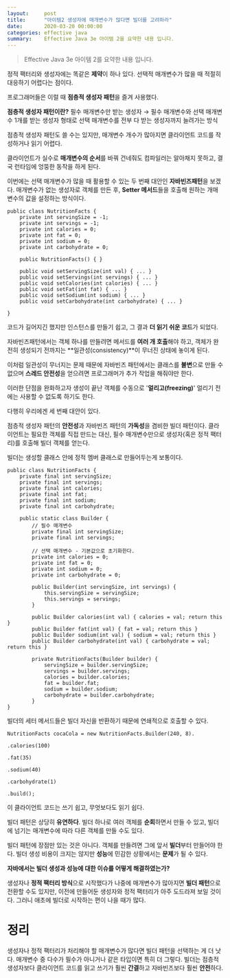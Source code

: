 ```yaml
---
layout:     post
title:      "아이템2 생성자에 매개변수가 많다면 빌더를 고려하라"
date:       2020-03-20 00:00:00
categories: effective java
summary:    Effective Java 3e 아이템 2을 요약한 내용 입니다.
---
```


> Effective Java 3e 아이템 2를 요약한 내용 입니다.

정적 팩터리와 생성자에는 똑같은 **제약**이 하나 있다. 선택적 매개변수가 많을 때 적절히 대응하기 어렵다는 점이다. 

프로그래머들은 이럴 때 **점층적 생성자 패턴**을 즐겨 사용했다. 

**점층적 생성자 패턴이란?**
필수 매개변수만 받는 생성자 → 필수 매개변수와 선택 매개변수 1개를 받는 생성자
형태로 선택 매개변수를 전부 다 받는 생성자까지 늘려가는 방식

점층적 생성자 패턴도 쓸 수는 있지만, 매개변수 개수가 많아지면 클라이언트 코드를 작성하거나 읽기 어렵다. 

클라이언트가 실수로 **매개변수의 순서**를 바꿔 건네줘도 컴파일러는 알아채지 못하고, 결국 런타임에 엉뚱한 동작을 하게 된다. 

이번에는 선택 매개변수가 많을 때 활용할 수 있는 두 번째 대안인 **자바빈즈패턴**을 보겠다. 매개변수가 없는 생성자로 객체를 만든 후, **Setter 메서드**들을 호출해 원하는 개매변수의 값을 설정하는 방식이다. 

    public class NutritionFacts {
    	private int servingSize = -1;
    	private int servings = -1;
    	private int calories = 0;
    	private int fat = 0;
    	private int sodium = 0;
    	private int carbohydrate = 0;
    
    	public NutritionFacts() { }
    
    	public void setServingSize(int val) { ... }
    	public void setServings(int servings) { ... }
    	public void setCalories(int calories) { ... }
    	public void setFat(int fat) { ... }
    	public void setSodium(int sodium) { ... }
    	public void setCarbohydrate(int carbohydrate) { ... }
    
    }

코드가 길어지긴 했지만 인스턴스를 만들기 쉽고, 그 결과 **더 읽기 쉬운 코드**가 되었다. 

자바빈즈패턴에서는 객체 하나를 만들려면 메서드를 **여러 개 호출**해야 하고, 객체가 완전히 생성되기 전까지는 **일관성(consistency)**이 무너진 상태에 놓이게 된다. 

이처럼 일관성이 무너지는 문제 때문에 자바빈즈 패턴에서는 클래스를 **불변**으로 만들 수 없으며 **스레드 안전성**을 얻으려면 프로그래머가 추가 작업을 해줘야만 한다. 

이러한 단점을 완화하고자 생성이 끝난 객체를 수동으로 '**얼리고(freezing)**' 얼리기 전에는 사용할 수 없도록 하기도 한다. 

다행히 우리에겐 세 번째 대안이 있다. 

점층적 생성자 패턴의 **안전성**과 자바빈즈 패턴의 **가독성**을 겸비한 빌더 패턴이다. 클라이언트는 필요한 객체를 직접 만드는 대신, 필수 매개변수만으로 생성자(혹은 정적 팩터리)를 호출해 빌더 객체를 얻는다. 

빌더는 생성할 클래스 안에 정적 멤버 클래스로 만들어두는게 보통이다. 

    public class NutritionFacts {
    	private final int servingSize;
    	private final int servings;
    	private final int calories;
    	private final int fat;
    	private final int sodium;
    	private final int carbohydrate;
    
    	public static class Builder {
    		// 필수 매개변수
    		private final int servingSize;
    		private final int servings;
    
    		// 선택 매개변수 - 기본값으로 초기화한다. 
    		private int calories = 0;
    		private int fat = 0;
    		private int sodium = 0;
    		private int carbohydrate = 0;
    
    		public Builder(int servingSize, int servings) {
    			this.servingSize = servingSize;
    			this.servings = servings;
    		}
    
    		public Builder calories(int val) { calories = val; return this }
    		public Builder fat(int val) { fat = val; return this }
    		public Builder sodium(int val) { sodium = val; return this }
    		public Builder carbohydrate(int val) { carbohydrate = val; return this }
    
    		private NutritionFacts(Builder builder) {
    			servingSize = builder.servingSize;
    			servings = builder.servings;
    			calories = builder.calories;
    			fat = builder.fat;
    			sodium = builder.sodium;
    			carbohydrate = builder.carbohydrate;
    		}
    }

빌더의 세터 메서드들은 빌더 자신을 반환하기 때문에 연쇄적으로 호출할 수 있다. 

    NutritionFacts cocaCola = new NutritionFacts.Builder(240, 8).
    																									.calories(100)
    																									.fat(35)
    																									.sodium(40)
    																									.carbohydrate(1)
    																									.build();

이 클라이언트 코드는 쓰기 쉽고, 무엇보다도 읽기 쉽다. 

빌더 패턴은 상당히 **유연하다**. 빌더 하나로 여러 객체를 **순회**하면서 만들 수 있고, 빌더에 넘기는 매개변수에 따라 다른 객체를 만들 수도 있다. 

빌더 패턴에 장점만 있는 것은 아니다. 객체를 만들려면 그에 앞서 **빌더**부터 만들어야 한다. 빌더 생성 비용이 크지는 않지만 **성능**에 민감한 상황에서는 **문제**가 될 수 있다. 

**자바에서는 빌더 생성과 성능에 대한 이슈를 어떻게 해결하였는가?**

생성자나 **정적 팩터리 방식**으로 시작했다가 나중에 매개변수가 많아지면 **빌더 패턴**으로 전환할 수도 있지만, 이전에 만들어둔 생성자와 정적 팩터리가 아주 도드라져 보일 것이다. 그러니 애초에 빌더로 시작하는 편이 나을 때가 많다.

# 정리

생성자나 정적 팩터리가 처리해야 할 매개변수가 많다면 빌더 패턴을 선택하는 게 더 낫다. 매개변수 중 다수가 필수가 아니거나 같은 타입이면 특히 더 그렇다. 빌더는 점층적 생성자보다 클라이언트 코드를 읽고 쓰기가 훨씬 **간결**하고 자바빈즈보다 훨씬 **안전**하다.
